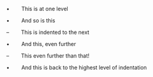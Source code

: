 <span style="font-weight:400">•        This is at one level</span>

<span style="font-weight:400">•        And so is this</span>

<span style="font-weight:400">–        This is indented to the
next</span>

<span style="font-weight:400">•        And this, even further</span>

<span style="font-weight:400">–        This even further than
that!</span>

<span style="font-weight:400">•        And this is back to the highest
level of indentation</span>

